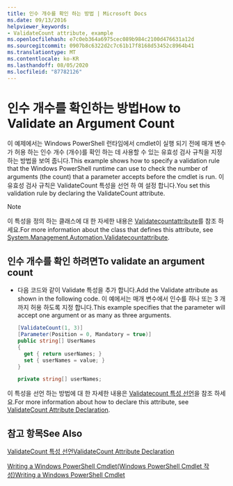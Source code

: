 ```yaml
---
title: 인수 개수를 확인 하는 방법 | Microsoft Docs
ms.date: 09/13/2016
helpviewer_keywords:
- ValidateCount attribute, example
ms.openlocfilehash: e7c0eb364a6975cec089b984c2100d476631a12d
ms.sourcegitcommit: 0907b8c6322d2c7c61b17f8168d53452c8964b41
ms.translationtype: MT
ms.contentlocale: ko-KR
ms.lasthandoff: 08/05/2020
ms.locfileid: "87782126"
---
```

# <a name="how-to-validate-an-argument-count"></a><span data-ttu-id="9a246-102">인수 개수를 확인하는 방법</span><span class="sxs-lookup"><span data-stu-id="9a246-102">How to Validate an Argument Count</span></span>

<span data-ttu-id="9a246-103">이 예제에서는 Windows PowerShell 런타임에서 cmdlet이 실행 되기 전에 매개 변수가 허용 하는 인수 개수 (개수)를 확인 하는 데 사용할 수 있는 유효성 검사 규칙을 지정 하는 방법을 보여 줍니다.</span><span class="sxs-lookup"><span data-stu-id="9a246-103">This example shows how to specify a validation rule that the Windows PowerShell runtime can use to check the number of arguments (the count) that a parameter accepts before the cmdlet is run.</span></span> <span data-ttu-id="9a246-104">이 유효성 검사 규칙은 ValidateCount 특성을 선언 하 여 설정 합니다.</span><span class="sxs-lookup"><span data-stu-id="9a246-104">You set this validation rule by declaring the ValidateCount attribute.</span></span>

> [!NOTE]
> <span data-ttu-id="9a246-105">이 특성을 정의 하는 클래스에 대 한 자세한 내용은 [Validatecountattribute](/dotnet/api/System.Management.Automation.ValidateCountAttribute)를 참조 하세요.</span><span class="sxs-lookup"><span data-stu-id="9a246-105">For more information about the class that defines this attribute, see [System.Management.Automation.Validatecountattribute](/dotnet/api/System.Management.Automation.ValidateCountAttribute).</span></span>

## <a name="to-validate-an-argument-count"></a><span data-ttu-id="9a246-106">인수 개수를 확인 하려면</span><span class="sxs-lookup"><span data-stu-id="9a246-106">To validate an argument count</span></span>

- <span data-ttu-id="9a246-107">다음 코드와 같이 Validate 특성을 추가 합니다.</span><span class="sxs-lookup"><span data-stu-id="9a246-107">Add the Validate attribute as shown in the following code.</span></span> <span data-ttu-id="9a246-108">이 예에서는 매개 변수에서 인수를 하나 또는 3 개까지 허용 하도록 지정 합니다.</span><span class="sxs-lookup"><span data-stu-id="9a246-108">This example specifies that the parameter will accept one argument or as many as three arguments.</span></span>

    ```csharp
    [ValidateCount(1, 3)]
    [Parameter(Position = 0, Mandatory = true)]
    public string[] UserNames
    {
      get { return userNames; }
      set { userNames = value; }
    }

    private string[] userNames;
    ```

<span data-ttu-id="9a246-109">이 특성을 선언 하는 방법에 대 한 자세한 내용은 [Validatecount 특성 선언](./validatecount-attribute-declaration.md)을 참조 하세요.</span><span class="sxs-lookup"><span data-stu-id="9a246-109">For more information about how to declare this attribute, see [ValidateCount Attribute Declaration](./validatecount-attribute-declaration.md).</span></span>

## <a name="see-also"></a><span data-ttu-id="9a246-110">참고 항목</span><span class="sxs-lookup"><span data-stu-id="9a246-110">See Also</span></span>

[<span data-ttu-id="9a246-111">ValidateCount 특성 선언</span><span class="sxs-lookup"><span data-stu-id="9a246-111">ValidateCount Attribute Declaration</span></span>](./validatecount-attribute-declaration.md)

[<span data-ttu-id="9a246-112">Writing a Windows PowerShell Cmdlet(Windows PowerShell Cmdlet 작성)</span><span class="sxs-lookup"><span data-stu-id="9a246-112">Writing a Windows PowerShell Cmdlet</span></span>](./writing-a-windows-powershell-cmdlet.md)
